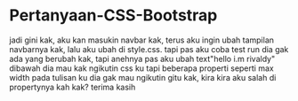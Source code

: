 # Pertanyaan-CSS-Bootstrap
jadi gini kak, aku kan masukin navbar kak, terus aku ingin ubah tampilan navbarnya kak, lalu aku ubah di style.css.
tapi pas aku coba test run dia gak ada yang berubah kak, tapi anehnya pas aku ubah text"hello i.m rivaldy" dibawah dia mau kak ngikutin css ku
tapi beberapa properti seperti max width pada tulisan ku dia gak mau ngikutin gitu kak, kira kira aku salah di propertynya kah kak? terima kasih
